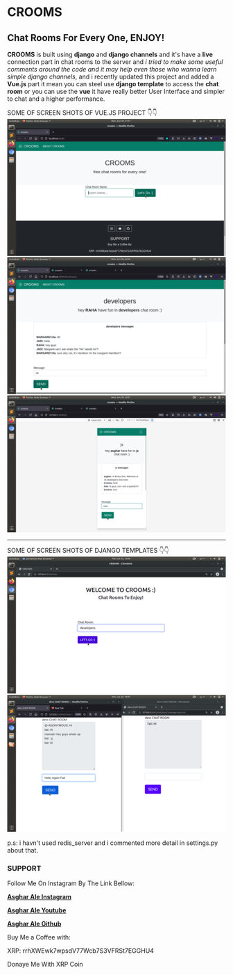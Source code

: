 # CROOMS
## Chat Rooms For Every One, ENJOY!

**CROOMS** is built using **django** and **django channels** and it's have a **live** connection part in chat rooms to the server and *i tried to make some useful comments around the code and it may help even those who wanna learn simple django channels*, and i recently updated this project and added a **Vue.js** part it mean you can steel use **django template** to access the **chat room** or you can use the **vue** it have really better User Interface and simpler to chat and a higher performance.

SOME OF SCREEN SHOTS OF VUE.JS PROJECT 👇👇
![crooms home page](https://github.com/asghara04/crooms/blob/master/IMAGES/vue-chat.png)
![crooms chat room page](https://github.com/asghara04/crooms/blob/master/IMAGES/vue-devs.png)
![crooms phone version chat page](https://github.com/asghara04/crooms/blob/master/IMAGES/phone-version.png)

----
SOME OF SCREEN SHOTS OF DJANGO TEMPLATES 👇👇
![crooms home page](https://github.com/asghara04/crooms/blob/master/IMAGES/chat.png)
![crooms chat room page](https://github.com/asghara04/crooms/blob/master/IMAGES/devs-room.png)


p.s: i havn't used redis_server and i commented more detail in settings.py about that.

### SUPPORT

Follow Me On Instagram By The Link Bellow:

[**Asghar Ale Instagram**](https://instagram.com/asghar.a04/)

[**Asghar Ale Youtube**](https://m.youtube.com/channel/UCH7JSiiuMVFLYRrO5n3UchA)

[**Asghar Ale Github**](https://github.com/asghara04/)


Buy Me a Coffee with:

XRP: rrhXWEwk7wpsdV77Wcb7S3VFRSt7EGGHU4

Donaye Me With XRP Coin
